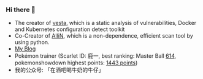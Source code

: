 ### Hi there 👋

- The creator of [vesta](https://github.com/kvesta/vesta), which is a static analysis of vulnerabilities, Docker and Kubernetes configuration detect toolkit
- Co-Creator of [AlliN](https://github.com/P1-Team/AlliN), which is a non-dependence, efficient scan tool by using python.
- [My Blog](https://christa.top)
- Pokémon trainer (Scarlet ID: 鹿一, best ranking: Master Ball [614](https://christa.top/static/media/uploads/2024/02/17/img_4568.JPG), pokemonshowdown highest points: [1443 points](https://github.com/christasa/christasa/assets/35037256/bd5f641b-2948-4354-ade9-b2a2efe953bb))
- 我的公众号: 「在酒吧喝牛奶的牛仔」
